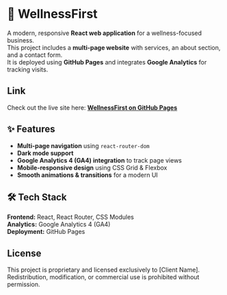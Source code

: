 # 🌿 WellnessFirst 
A modern, responsive **React web application** for a wellness-focused business.  
This project includes a **multi-page website** with services, an about section, and a contact form.  
It is deployed using **GitHub Pages** and integrates **Google Analytics** for tracking visits.

## Link
Check out the live site here: **[WellnessFirst on GitHub Pages](https://welnessfirst.com)**

## ✨ Features
- **Multi-page navigation** using `react-router-dom`  
- **Dark mode support** 
- **Google Analytics 4 (GA4) integration** to track page views  
- **Mobile-responsive design** using CSS Grid & Flexbox  
- **Smooth animations & transitions** for a modern UI 

## 🛠 Tech Stack
**Frontend:** React, React Router, CSS Modules  
**Analytics:** Google Analytics 4 (GA4)  
**Deployment:** GitHub Pages  

## License  
This project is proprietary and licensed exclusively to [Client Name].  
Redistribution, modification, or commercial use is prohibited without permission.